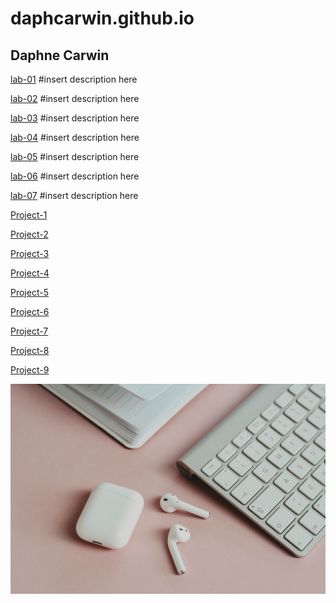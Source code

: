 # daphcarwin.github.io
## Daphne Carwin

[lab-01](https://daphnecarwin.github.io/cit281-lab01/)
#insert description here

[lab-02](https://daphnecarwin.github.io/cit281-lab02/)
#insert description here

[lab-03](https://daphnecarwin.github.io/cit281-lab03/)
#insert description here

[lab-04](https://daphnecarwin.github.io/cit281-lab04/)
#insert description here

[lab-05](https://daphnecarwin.github.io/cit281-lab05/)
#insert description here

[lab-06](https://daphnecarwin.github.io/cit281-lab06/)
#insert description here

[lab-07](https://daphnecarwin.github.io/cit281-lab07/)
#insert description here


[Project-1](https://daphnecarwin.github.io/cit281-p1/)

[Project-2](https://daphnecarwin.github.io/cit281-p2/)

[Project-3](https://daphnecarwin.github.io/cit281-p3/)

[Project-4](https://daphnecarwin.github.io/cit281-p4/)

[Project-5](https://daphnecarwin.github.io/cit281-p5/)

[Project-6](https://daphnecarwin.github.io/cit281-p6/)

[Project-7](https://daphnecarwin.github.io/cit281-p7/)

[Project-8](https://daphnecarwin.github.io/cit281-p8/)

[Project-9](https://daphnecarwin.github.io/cit281-p9/)

![apple.jpg](apple.jpg)


